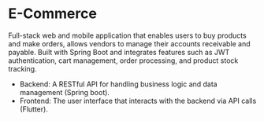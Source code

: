 # E-Commerce

Full-stack web and mobile application that enables users to buy products and make orders, allows vendors to manage their accounts receivable and payable. Built with Spring Boot and integrates features such as JWT authentication, cart management, order processing, and product stock tracking.

-  Backend: A RESTful API for handling business logic and data management (Spring boot).
-  Frontend: The user interface that interacts with the backend via API calls (Flutter).
